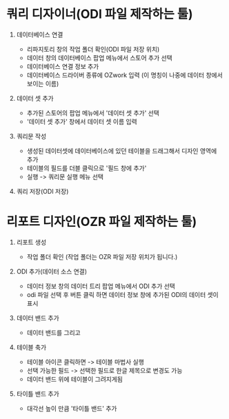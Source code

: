 # 쿼리 디자이너(ODI 파일 제작하는 툴)

1. 데이터베이스 연결
    - 리파지토리 창의 작업 폴더 확인(ODI 파일 저장 위치)
    - 데이터 창의 데이터베이스 팝업 메뉴에서 스토어 추가 선택
    - 데이터베이스 연결 정보 추가
    - 데이터베이스 드라이버 종류에 OZwork 입력 (이 명칭이 나중에 데이터 창에서 보이는 이름)

2. 데이터 셋 추가
   - 추가된 스토어의 팝업 메뉴에서 '데이터 셋 추가' 선택
   - '데이터 셋 추가' 창에서 데이터 셋 이름 입력

3. 쿼리문 작성
   - 생성된 데이터셋에 데이터베이스에 있던 테이블을 드래그해서 디자인 영역에 추가
   - 테이블의 필드를 더블 클릭으로 '필드 창에 추가'
   - 실행 -> 쿼리문 실행 메뉴 선택

4. 쿼리 저장(ODI 저장)

# 리포트 디자인(OZR 파일 제작하는 툴)

1. 리포트 생성
   - 작업 폴더 확인 (작업 폴더는 OZR 파일 저장 위치가 됩니다.)

2. ODI 추가(데이터 소스 연결)
   - 데이터 정보 창의 데이터 트리 팝업 메뉴에서 ODI 추가 선택
   - odi 파일 선택 후 버튼 클릭 하면 데이터 정보 창에 추가된 ODI의 데이터 셋이 표시

3. 데이터 밴드 추가
   - 데이터 밴드를 그리고
     
4. 테이블 축가
   - 테이블 아이콘 클릭하면 -> 테이블 마법사 실행
   - 선택 가능한 필드 -> 선택한 필드로 한글 제목으로 변경도 가능
   - 데이터 밴드 위에 테이블이 그려지게됨
  
5. 타이틀 밴드 추가
   - 대각선 높이 만큼 '타이틀 밴드' 추가 
   
   
